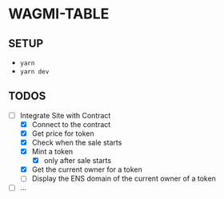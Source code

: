 # WAGMI-TABLE

## SETUP

- `yarn`
- `yarn dev`

## TODOS

- [ ] Integrate Site with Contract
  - [x] Connect to the contract
  - [x] Get price for token
  - [x] Check when the sale starts
  - [x] Mint a token
    - [x] only after sale starts
  - [x] Get the current owner for a token
  - [ ] Display the ENS domain of the current owner of a token
- [ ] ...
